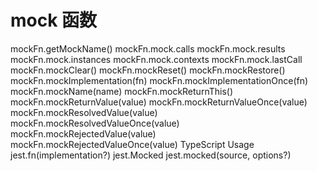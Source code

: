 # mock 函数

mockFn.getMockName()
mockFn.mock.calls
mockFn.mock.results
mockFn.mock.instances
mockFn.mock.contexts
mockFn.mock.lastCall
mockFn.mockClear()
mockFn.mockReset()
mockFn.mockRestore()
mockFn.mockImplementation(fn)
mockFn.mockImplementationOnce(fn)
mockFn.mockName(name)
mockFn.mockReturnThis()
mockFn.mockReturnValue(value)
mockFn.mockReturnValueOnce(value)
mockFn.mockResolvedValue(value)
mockFn.mockResolvedValueOnce(value)
mockFn.mockRejectedValue(value)
mockFn.mockRejectedValueOnce(value)
TypeScript Usage
jest.fn(implementation?)
jest.Mocked<Source>
jest.mocked(source, options?)
